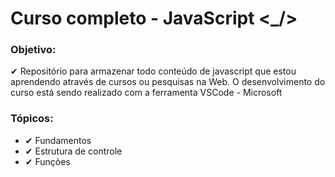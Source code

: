 # Curso completo - JavaScript <_/>

### Objetivo: 
✔ Repositório para armazenar todo conteúdo de javascript que estou aprendendo através de cursos ou pesquisas na Web. O desenvolvimento do curso está sendo realizado com a ferramenta VSCode - Microsoft



### Tópicos:
- ✔ Fundamentos
- ✔ Estrutura de controle
- ✔ Funções
